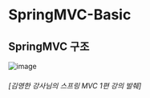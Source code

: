 # SpringMVC-Basic

## SpringMVC 구조
![image](https://github.com/Ray901104/SpringMVC-Basic/assets/83386000/b3313fca-dfaa-49af-852b-9912e1e133a8)  
###### [김영한 강사님의 스프링 MVC 1편 강의 발췌]
